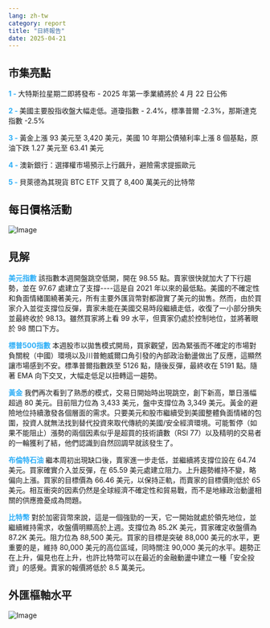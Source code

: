```yaml
---
lang: zh-tw
category: report
title: "日終報告"
date: 2025-04-21
---
```



<h2>市集亮點</h2>
<strong style="color: #2caef7;">1 - </strong> 大特斯拉星期二即將發布 - 2025 年第一季業績將於 4 月 22 日公佈

<strong style="color: #2caef7;">2 - </strong> 美國主要股指收盤大幅走低。道瓊指數 - 2.4%，標準普爾 -2.3%，那斯達克指數 -2.5%

<strong style="color: #2caef7;">3 - </strong> 黃金上漲 93 美元至 3,420 美元，美國 10 年期公債殖利率上漲 8 個基點，原油下跌 1.27 美元至 63.41 美元

<strong style="color: #2caef7;">4 - </strong> 澳新銀行：選擇權市場預示上行飆升，避險需求提振歐元

<strong style="color: #2caef7;">5 - </strong> 貝萊德為其現貨 BTC ETF 又買了 8,400 萬美元的比特幣



<h2>每日價格活動</h2>
<img src="https://markleighedu.github.io/img/Apr-2025/21-Apr-2025/price.jpg" alt="Image"/>

<h2>見解</h2>
<strong style="color: #2caef7;">美元指數</strong> 該指數本週開盤跳空低開，開在 98.55 點。賣家很快就加大了下行趨勢，並在 97.67 處建立了支撐----這是自 2021 年以來的最低點。美國的不確定性和負面情緒圍繞著美元，所有主要外匯貨幣對都證實了美元的拋售。然而，由於買家介入並從支撐位反彈，賣家未能在美國交易時段繼續走低，收復了一小部分損失並最終收於 98.13。雖然買家將上看 99 水平，但賣家仍處於控制地位，並將著眼於 98 關口下方。

<strong style="color: #2caef7;">標普500指數</strong> 本週股市以拋售模式開局，買家觀望，因為緊張而不確定的市場對負關稅（中國）環境以及川普鮑威爾口角引發的內部政治動盪做出了反應，這顯然讓市場感到不安。標準普爾指數跌至 5126 點，隨後反彈，最終收在 5191 點。隨著 EMA 向下交叉，大幅走低足以扭轉這一趨勢。

<strong style="color: #2caef7;">黃金</strong> 我們再次看到了熟悉的模式，交易日開始時出現跳空，創下新高，單日漲幅超過 80 美元。目前阻力位為 3,433 美元，盤中支撐位為 3,349 美元。黃金的避險地位持續激發各個層面的需求。只要美元和股市繼續受到美國整體負面情緒的包圍，投資人就無法找到替代投資來取代傳統的美國/安全經濟環境。可能暫停（如果不能阻止）漲勢的兩個因素似乎是超買的技術讀數（RSI 77）以及精明的交易者的一輪獲利了結，他們認識到自然回調早就該發生了。

<strong style="color: #2caef7;">布倫特石油</strong> 繼本周初出現缺口後，賣家進一步走低，並繼續將支撐位設在 64.74 美元。買家確實介入並反彈，在 65.59 美元處建立阻力。上升趨勢維持不變，略偏向上漲。買家的目標價為 66.46 美元，以保持正軌，而賣家的目標價則低於 65 美元。相互衝突的因素仍然是全球經濟不確定性和貿易戰，而不是地緣政治動盪相關的供應擔憂成為問題。

<strong style="color: #2caef7;">比特幣</strong> 對於加密貨幣來說，這是一個強勁的一天，它一開始就處於領先地位，並繼續維持需求，收盤價明顯高於上週。支撐位為 85.2K 美元，買家確定收盤價為 87.2K 美元。阻力位為 88,500 美元。買家的目標是突破 88,000 美元的水平，更重要的是，維持 80,000 美元的高位區域，同時關注 90,000 美元的水平。趨勢正在上升，偏見也在上升，也許比特幣可以在最近的金融動盪中建立一種「安全投資」的感覺。賣家的報價將低於 8.5 萬美元。



<h2>外匯樞軸水平</h2>
<img src="https://markleighedu.github.io/img/Apr-2025/21-Apr-2025/pivot.jpg" alt="Image"/>